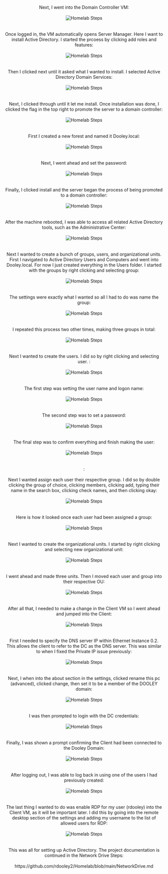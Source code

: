 <p align="center">
Next, I went into the Domain Controller VM: <br/><br />
<img src="https://i.imgur.com/58rEzxr.png" alt="Homelab Steps">
<br />
<br />
<br />
Once logged in, the VM automatically opens Server Manager. Here I want to install Active Directory. I started the prcoess by clicking add roles and features: <br/><br />
<img src="https://i.imgur.com/VGNRKLW.png" alt="Homelab Steps">
<br />
<br />
<br />
Then I clicked next until it asked what I wanted to install. I selected Active Directory Domain Services: <br/><br />
<img src="https://i.imgur.com/ixR6S7W.png" alt="Homelab Steps">
<br />
<br />
<br />
Next, I clicked through until it let me install. Once installation was done, I clicked the flag in the top right to promote the server to a domain controller: <br/><br />
<img src="https://i.imgur.com/WzmNrB5.png" alt="Homelab Steps">
<br />
<br />
<br />
First I created a new forest and named it Dooley.local: <br/><br />
<img src="https://i.imgur.com/QvX6HXJ.png" alt="Homelab Steps">
<br />
<br />
<br />
Next, I went ahead and set the password: <br/><br />
<img src="https://i.imgur.com/XgjxMSi.png" alt="Homelab Steps">
<br />
<br />
<br />
Finally, I clicked install and the server began the process of being promoted to a domain controller: <br/><br />
<img src="https://i.imgur.com/xaXG76S.png" alt="Homelab Steps">
<br />
<br />
<br />
After the machine rebooted, I was able to access all related Active Directory tools, such as the Administrative Center: <br/><br />
<img src="https://i.imgur.com/7a1zrnC.png" alt="Homelab Steps">
<br />
<br />
<br />
Next I wanted to create a bunch of groups, users, and organizational units. First I navigated to Active Directory Users and Computers and went into Dooley.local. For now I just created everything in the Users folder. I started with the groups by right clicking and selecting group: <br/><br />
<img src="https://i.imgur.com/HkfOR0d.png" alt="Homelab Steps">
<br />
<br />
<br />
The settings were exactly what I wanted so all I had to do was name the group: <br/><br />
<img src="https://i.imgur.com/LCyWlNc.png" alt="Homelab Steps">
<br />
<br />
<br />
I repeated this process two other times, making three groups in total: <br/><br />
<img src="https://i.imgur.com/RGAG43f.png" alt="Homelab Steps">
<br />
<br />
<br />
Next I wanted to create the users. I did so by right clicking and selecting user. : <br/><br />
<img src="https://i.imgur.com/b0FiPkY.png" alt="Homelab Steps">
<br />
<br />
<br />
The first step was setting the user name and logon name: <br/><br />
<img src="https://i.imgur.com/ZW0OBqa.png" alt="Homelab Steps">
<br />
<br />
<br />
The second step was to set a password: <br/><br />
<img src="https://i.imgur.com/ch2oRA7.png" alt="Homelab Steps">
<br />
<br />
<br />
The final step was to confirm everything and finish making the user: <br/><br />
<img src="https://i.imgur.com/zZ4itN4.png" alt="Homelab Steps">
<br />
<br />
<br />
: <br/><br />
Next I wanted assign each user their respective group. I did so by double clicking the group of choice, clicking members, clicking add, typing their name in the search box, clicking check names, and then clicking okay: <br/><br />
<img src="https://i.imgur.com/nFhHkxf.png" alt="Homelab Steps">
<br />
<br />
<br />
Here is how it looked once each user had been assigned a group: <br/><br />
<img src="https://i.imgur.com/IgJQaO5.png" alt="Homelab Steps">
<br />
<br />
<br />
Next I wanted to create the organizational units. I started by right clicking and selecting new organizational unit: <br/><br />
<img src="https://i.imgur.com/KSudUPy.png" alt="Homelab Steps">
<br />
<br />
<br />
I went ahead and made three units. Then I moved each user and group into their respective OU: <br/><br />
<img src="https://i.imgur.com/jTDvnvH.png" alt="Homelab Steps">
<br />
<br />
<br />
After all that, I needed to make a change in the Client VM so I went ahead and jumped into the Client: <br/><br />
<img src="https://i.imgur.com/s37qx1g.png" alt="Homelab Steps">
<br />
<br />
<br />
First I needed to specify the DNS server IP within Ethernet Instance 0.2. This allows the client to refer to the DC as the DNS server. This was similar to when I fixed the Private IP issue previously: <br/><br />
<img src="https://i.imgur.com/jMvT0nj.png" alt="Homelab Steps">
<br />
<br />
<br />
Next, I when into the about section in the settings, clicked rename this pc (advanced), clicked change, then set it to be a member of the DOOLEY domain: <br/><br />
<img src="https://i.imgur.com/GSp5ZC0.png" alt="Homelab Steps">
<br />
<br />
<br />
I was then prompted to login with the DC credentials: <br/><br />
<img src="https://i.imgur.com/MWKfXZQ.png" alt="Homelab Steps">
<br />
<br />
<br />
Finally, I was shown a prompt confirming the Client had been connected to the Dooley Domain: <br/><br />
<img src="https://i.imgur.com/eSxhYxa.png" alt="Homelab Steps">
<br />
<br />
<br />
After logging out, I was able to log back in using one of the users I had previously created: <br/><br />
<img src="https://i.imgur.com/coSpXxv.png" alt="Homelab Steps">
<br />
<br />
<br />
The last thing I wanted to do was enable RDP for my user (rdooley) into the Client VM, as it will be important later. I did this by going into the remote desktop section of the settings and adding my username to the list of allowed users for RDP: <br/><br />
<img src="https://i.imgur.com/7xdEgnh.png" alt="Homelab Steps">
<br />
<br />
<br />
This was all for setting up Active Directory. The project documentation is continued in the Network Drive Steps: <br/><br />
https://github.com/rdooley2/Homelab/blob/main/NetworkDrive.md
